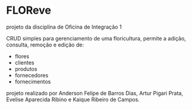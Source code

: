 # FLOReve
projeto da disciplina de Oficina de Integração 1

CRUD simples para gerenciamento de uma floricultura, permite a adição, consulta, remoção e edição de:

- flores
- clientes
- produtos
- fornecedores
- fornecimentos

projeto realizado por Anderson Felipe de Barros Dias, Artur Pigari Prata, Evelise Aparecida Ribino e Kaique Ribeiro de Campos.
